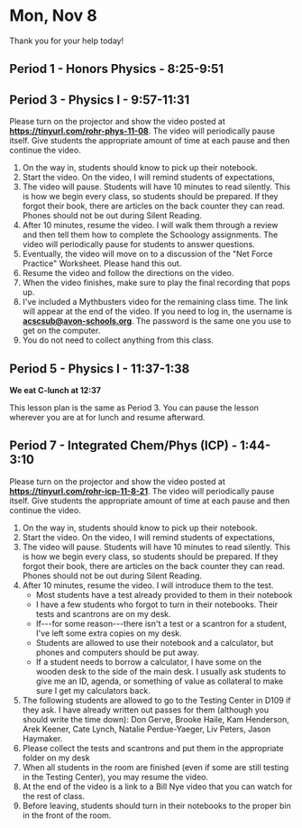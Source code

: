 # Mon, Nov 8

Thank you for your help today!  

## Period 1 - Honors Physics - 8:25-9:51


## Period 3 - Physics I - 9:57-11:31

 Please turn on the projector and show the video posted at **https://tinyurl.com/rohr-phys-11-08**.  The video will periodically pause itself.  Give students the appropriate amount of time at each pause and then continue the video.

1. On the way in, students should know to pick up their notebook.
2. Start the video.  On the video, I will remind students of expectations,
3. The video will pause.  Students will have 10 minutes to read silently.  This is how we begin every class, so students should be prepared.  If they forgot their book, there are articles on the back counter they can read.  Phones should not be out during Silent Reading.
4. After 10 minutes, resume the video.  I will walk them through a review and then tell them how to complete the Schoology assignments.  The video will periodically pause for students to answer questions.
5. Eventually, the video will move on to a discussion of the "Net Force Practice" Worksheet.  Please hand this out.
6. Resume the video and follow the directions on the video.
7. When the video finishes, make sure to play the final recording that pops up.
8. I've included a Mythbusters video for the remaining class time.  The link will appear at the end of the video.  If you need to log in, the username is **acscsub@avon-schools.org**.  The password is the same one you use to get on the computer.
9. You do not need to collect anything from this class. 



## Period 5 - Physics I - 11:37-1:38

**We eat C-lunch at 12:37**

This lesson plan is the same as Period 3.  You can pause the lesson wherever you are at for lunch and resume afterward.


## Period 7 - Integrated Chem/Phys (ICP) - 1:44-3:10


 Please turn on the projector and show the video posted at **https://tinyurl.com/rohr-icp-11-8-21**.  The video will periodically pause itself.  Give students the appropriate amount of time at each pause and then continue the video.

1. On the way in, students should know to pick up their notebook.
2. Start the video.  On the video, I will remind students of expectations,
3. The video will pause.  Students will have 10 minutes to read silently.  This is how we begin every class, so students should be prepared.  If they forgot their book, there are articles on the back counter they can read.  Phones should not be out during Silent Reading.
4. After 10 minutes, resume the video.  I will introduce them to the test.
	- Most students have a test already provided to them in their notebook
	- I have a few students who forgot to turn in their notebooks.  Their tests and scantrons are on my desk.
	- If---for some reason---there isn't a test or a scantron for a student, I've left some extra copies on my desk.
	- Students are allowed to use their notebook and a calculator, but phones and computers should be put away.
	- If a student needs to borrow a calculator, I have some on the wooden desk to the side of the main desk.  I usually ask students to give me an ID, agenda, or something of value as collateral to make sure I get my calculators back.
5. The following students are allowed to go to the Testing Center in D109 if they ask.  I have already written out passes for them (although you should write the time down): Don Gerve, Brooke Haile, Kam Henderson, Arek Keener, Cate Lynch, Natalie Perdue-Yaeger, Liv Peters, Jason Haymaker.
6. Please collect the tests and scantrons and put them in the appropriate folder on my desk
7. When all students in the room are finished (even if some are still testing in the Testing Center), you may resume the video.
8. At the end of the video is a link to a Bill Nye video that you can watch for the rest of class.
9. Before leaving, students should turn in their notebooks to the proper bin in the front of the room.
<!--stackedit_data:
eyJoaXN0b3J5IjpbLTgzNzAxMjE4NCwyMDc0NjQwNzMzLDE3MD
IwMDE2MDAsLTc2NjY2Njg0NiwxMTk0Njk4NDcyXX0=
-->